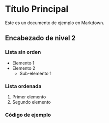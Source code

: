  
# Título Principal

Este es un documento de ejemplo en Markdown.

## Encabezado de nivel 2

### Lista sin orden

- Elemento 1
- Elemento 2
  - Sub-elemento 1

### Lista ordenada

1. Primer elemento
2. Segundo elemento

### Código de ejemplo
